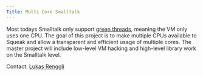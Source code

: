 ```yaml
---
Title: Multi Core Smalltalk
---
```


Most todays Smalltalk only support [green threads](http://en.wikipedia.org/wiki/Multithreading), meaning the VM only uses one CPU. The goal of this project is to make multiple CPUs available to Squeak and allow a transparent and efficient usage of multiple cores. The master project will include low-level VM hacking and high-level library work on the Smalltalk level.

Contact: [Lukas Renggli](%base_url%/staff/lukasrenggli)
